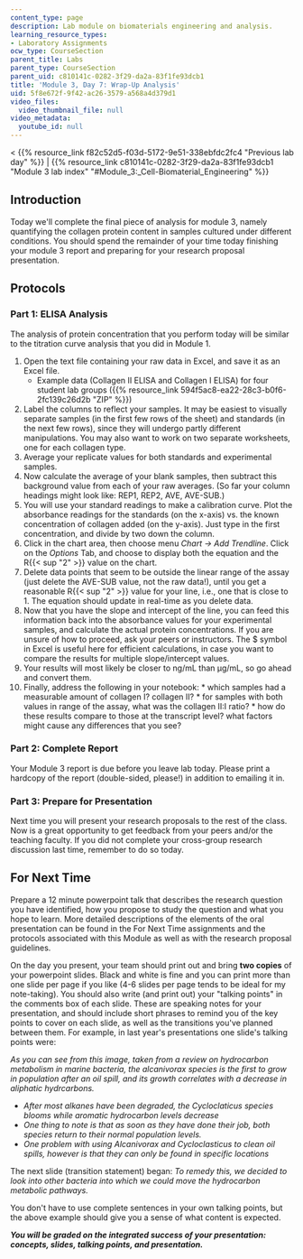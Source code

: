 ```yaml
---
content_type: page
description: Lab module on biomaterials engineering and analysis.
learning_resource_types:
- Laboratory Assignments
ocw_type: CourseSection
parent_title: Labs
parent_type: CourseSection
parent_uid: c810141c-0282-3f29-da2a-83f1fe93dcb1
title: 'Module 3, Day 7: Wrap-Up Analysis'
uid: 5f8e672f-9f42-ac26-3579-a568a4d379d1
video_files:
  video_thumbnail_file: null
video_metadata:
  youtube_id: null
---
```


\< {{% resource_link f82c52d5-f03d-5172-9e51-338ebfdc2fc4 "Previous lab day" %}} | {{% resource_link c810141c-0282-3f29-da2a-83f1fe93dcb1 "Module 3 lab index" "#Module_3:_Cell-Biomaterial_Engineering" %}}

Introduction
------------

Today we'll complete the final piece of analysis for module 3, namely quantifying the collagen protein content in samples cultured under different conditions. You should spend the remainder of your time today finishing your module 3 report and preparing for your research proposal presentation.

Protocols
---------

### Part 1: ELISA Analysis

The analysis of protein concentration that you perform today will be similar to the titration curve analysis that you did in Module 1.

1.  Open the text file containing your raw data in Excel, and save it as an Excel file.
    *   Example data (Collagen II ELISA and Collagen I ELISA) for four student lab groups ({{% resource_link 594f5ac8-ea22-28c3-b0f6-2fc139c26d2b "ZIP" %}})
2.  Label the columns to reflect your samples. It may be easiest to visually separate samples (in the first few rows of the sheet) and standards (in the next few rows), since they will undergo partly different manipulations. You may also want to work on two separate worksheets, one for each collagen type.
3.  Average your replicate values for both standards and experimental samples.
4.  Now calculate the average of your blank samples, then subtract this background value from each of your raw averages. (So far your column headings might look like: REP1, REP2, AVE, AVE-SUB.)
5.  You will use your standard readings to make a calibration curve. Plot the absorbance readings for the standards (on the x-axis) vs. the known concentration of collagen added (on the y-axis). Just type in the first concentration, and divide by two down the column.
6.  Click in the chart area, then choose menu _Chart → Add Trendline_. Click on the _Options_ Tab, and choose to display both the equation and the R{{< sup "2" >}} value on the chart.
7.  Delete data points that seem to be outside the linear range of the assay (just delete the AVE-SUB value, not the raw data!), until you get a reasonable R{{< sup "2" >}} value for your line, i.e., one that is close to 1. The equation should update in real-time as you delete data.
8.  Now that you have the slope and intercept of the line, you can feed this information back into the absorbance values for your experimental samples, and calculate the actual protein concentrations. If you are unsure of how to proceed, ask your peers or instructors. The $ symbol in Excel is useful here for efficient calculations, in case you want to compare the results for multiple slope/intercept values.
9.  Your results will most likely be closer to ng/mL than μg/mL, so go ahead and convert them.
10.  Finally, address the following in your notebook:
    *   which samples had a measurable amount of collagen I? collagen II?
    *   for samples with both values in range of the assay, what was the collagen II:I ratio?
    *   how do these results compare to those at the transcript level? what factors might cause any differences that you see?

### Part 2: Complete Report

Your Module 3 report is due before you leave lab today. Please print a hardcopy of the report (double-sided, please!) in addition to emailing it in.

### Part 3: Prepare for Presentation

Next time you will present your research proposals to the rest of the class. Now is a great opportunity to get feedback from your peers and/or the teaching faculty. If you did not complete your cross-group research discussion last time, remember to do so today.

For Next Time
-------------

Prepare a 12 minute powerpoint talk that describes the research question you have identified, how you propose to study the question and what you hope to learn. More detailed descriptions of the elements of the oral presentation can be found in the For Next Time assignments and the protocols associated with this Module as well as with the research proposal guidelines.

On the day you present, your team should print out and bring **two copies** of your powerpoint slides. Black and white is fine and you can print more than one slide per page if you like (4-6 slides per page tends to be ideal for my note-taking). You should also write (and print out) your "talking points" in the comments box of each slide. These are speaking notes for your presentation, and should include short phrases to remind you of the key points to cover on each slide, as well as the transitions you've planned between them. For example, in last year's presentations one slide's talking points were:

_As you can see from this image, taken from a review on hydrocarbon metabolism in marine bacteria, the alcanivorax species is the first to grow in population after an oil spill, and its growth correlates with a decrease in aliphatic hydrcarbons._

*   _After most alkanes have been degraded, the Cycloclaticus species blooms while aromatic hydrocarbon levels decrease_
*   _One thing to note is that as soon as they have done their job, both species return to their normal population levels._
*   _One problem with using Alcanivorax and Cycloclasticus to clean oil spills, however is that they can only be found in specific locations_

The next slide (transition statement) began: _To remedy this, we decided to look into other bacteria into which we could move the hydrocarbon metabolic pathways._

You don't have to use complete sentences in your own talking points, but the above example should give you a sense of what content is expected.

**_You will be graded on the integrated success of your presentation: concepts, slides, talking points, and presentation._**